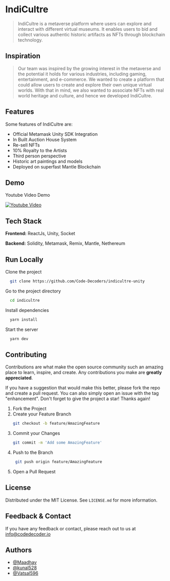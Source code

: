 # IndiCultre

> IndiCultre is a metaverse platform where users can explore and interact with different virtual museums. It enables users to bid and collect various authentic historic artifacts as NFTs through blockchain technology.


## Inspiration

> Our team was inspired by the growing interest in the metaverse and the potential it holds for various industries, including gaming, entertainment, and e-commerce. We wanted to create a platform that could allow users to create and explore their own unique virtual worlds. With that in mind, we also wanted to associate NFTs with real world heritage and culture, and hence we developed IndiCultre.


## Features
Some features of IndiCultre are:

- Official Metamask Unity SDK Integration
- In Built Auction House System
- Re-sell NFTs
- 10% Royalty to the Artists
- Third person perspective
- Historic art paintings and models
- Deployed on superfast Mantle Blockchain

## Demo

Youtube Video Demo

[![Youtube Video](https://img.youtube.com/vi/N_1A01mkE70/sddefault.jpg)](https://www.youtube.com/watch?v=N_1A01mkE70&t=1s&ab_channel=CodeDecoders)


## Tech Stack

**Frontend:** ReactJs, Unity, Socket

**Backend:** Solidity, Metamask, Remix, Mantle, Nethereum



## Run Locally

Clone the project

```bash
  git clone https://github.com/Code-Decoders/indicultre-unity
```

Go to the project directory

```bash
  cd indicultre
```

Install dependencies

```bash
  yarn install
```

Start the server

```bash
  yarn dev
```

## Contributing

Contributions are what make the open source community such an amazing place to learn, inspire, and create. Any contributions you make are **greatly appreciated**.

If you have a suggestion that would make this better, please fork the repo and create a pull request. You can also simply open an issue with the tag "enhancement".
Don't forget to give the project a star! Thanks again!

1. Fork the Project
2. Create your Feature Branch
   ```sh
   git checkout -b feature/AmazingFeature
   ```
3. Commit your Changes
   ```sh
   git commit -m 'Add some AmazingFeature'
   ```
4. Push to the Branch
   ```sh
    git push origin feature/AmazingFeature
   ```
5. Open a Pull Request

## License

Distributed under the MIT License. See `LICENSE.md` for more information.

## Feedback & Contact

If you have any feedback or contact, please reach out to us at info@codedecoder.io


## Authors

- [@Maadhav](https://www.github.com/Maadhav)
- [@kunal528](https://www.github.com/kunal528)
- [@Vatsal596](https://gist.github.com/Vatsal596)
